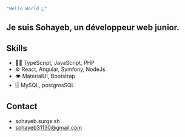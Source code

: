 ```sh
"Hello World 👋"
```
## Je suis Sohayeb, un développeur web junior.

## Skills
- 👨‍💻 TypeScript, JavaScript, PHP
- ⚙️ React, Angular, Symfony, NodeJs
- 👁️ MaterialUI, Bootstrap
- 🗄️ MySQL, postgresSQL

## Contact
- sohayeb.surge.sh
- sohayeb31130@gmail.com
